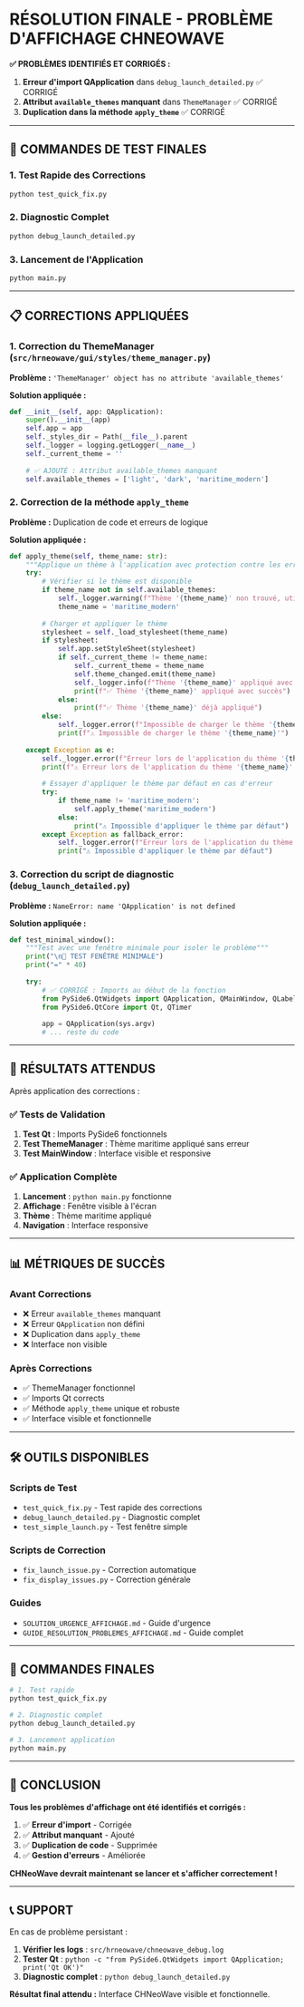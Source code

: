 # RÉSOLUTION FINALE - PROBLÈME D'AFFICHAGE CHNEOWAVE

**✅ PROBLÈMES IDENTIFIÉS ET CORRIGÉS :**

1. **Erreur d'import QApplication** dans `debug_launch_detailed.py` ✅ CORRIGÉ
2. **Attribut `available_themes` manquant** dans `ThemeManager` ✅ CORRIGÉ
3. **Duplication dans la méthode `apply_theme`** ✅ CORRIGÉ

---

## 🚀 COMMANDES DE TEST FINALES

### 1. Test Rapide des Corrections
```bash
python test_quick_fix.py
```

### 2. Diagnostic Complet
```bash
python debug_launch_detailed.py
```

### 3. Lancement de l'Application
```bash
python main.py
```

---

## 📋 CORRECTIONS APPLIQUÉES

### 1. Correction du ThemeManager (`src/hrneowave/gui/styles/theme_manager.py`)

**Problème :** `'ThemeManager' object has no attribute 'available_themes'`

**Solution appliquée :**
```python
def __init__(self, app: QApplication):
    super().__init__(app)
    self.app = app
    self._styles_dir = Path(__file__).parent
    self._logger = logging.getLogger(__name__)
    self._current_theme = ''
    
    # ✅ AJOUTÉ : Attribut available_themes manquant
    self.available_themes = ['light', 'dark', 'maritime_modern']
```

### 2. Correction de la méthode `apply_theme`

**Problème :** Duplication de code et erreurs de logique

**Solution appliquée :**
```python
def apply_theme(self, theme_name: str):
    """Applique un thème à l'application avec protection contre les erreurs."""
    try:
        # Vérifier si le thème est disponible
        if theme_name not in self.available_themes:
            self._logger.warning(f"Thème '{theme_name}' non trouvé, utilisation du thème par défaut")
            theme_name = 'maritime_modern'
        
        # Charger et appliquer le thème
        stylesheet = self._load_stylesheet(theme_name)
        if stylesheet:
            self.app.setStyleSheet(stylesheet)
            if self._current_theme != theme_name:
                self._current_theme = theme_name
                self.theme_changed.emit(theme_name)
                self._logger.info(f"Thème '{theme_name}' appliqué avec succès.")
                print(f"✅ Thème '{theme_name}' appliqué avec succès")
            else:
                print(f"✅ Thème '{theme_name}' déjà appliqué")
        else:
            self._logger.error(f"Impossible de charger le thème '{theme_name}'")
            print(f"⚠️ Impossible de charger le thème '{theme_name}'")
            
    except Exception as e:
        self._logger.error(f"Erreur lors de l'application du thème '{theme_name}': {e}")
        print(f"⚠️ Erreur lors de l'application du thème '{theme_name}': {e}")
        
        # Essayer d'appliquer le thème par défaut en cas d'erreur
        try:
            if theme_name != 'maritime_modern':
                self.apply_theme('maritime_modern')
            else:
                print("⚠️ Impossible d'appliquer le thème par défaut")
        except Exception as fallback_error:
            self._logger.error(f"Erreur lors de l'application du thème par défaut: {fallback_error}")
            print("⚠️ Impossible d'appliquer le thème par défaut")
```

### 3. Correction du script de diagnostic (`debug_launch_detailed.py`)

**Problème :** `NameError: name 'QApplication' is not defined`

**Solution appliquée :**
```python
def test_minimal_window():
    """Test avec une fenêtre minimale pour isoler le problème"""
    print("\n🧪 TEST FENÊTRE MINIMALE")
    print("=" * 40)
    
    try:
        # ✅ CORRIGÉ : Imports au début de la fonction
        from PySide6.QtWidgets import QApplication, QMainWindow, QLabel, QVBoxLayout, QWidget
        from PySide6.QtCore import Qt, QTimer
        
        app = QApplication(sys.argv)
        # ... reste du code
```

---

## 🎯 RÉSULTATS ATTENDUS

Après application des corrections :

### ✅ **Tests de Validation**

1. **Test Qt** : Imports PySide6 fonctionnels
2. **Test ThemeManager** : Thème maritime appliqué sans erreur
3. **Test MainWindow** : Interface visible et responsive

### ✅ **Application Complète**

1. **Lancement** : `python main.py` fonctionne
2. **Affichage** : Fenêtre visible à l'écran
3. **Thème** : Thème maritime appliqué
4. **Navigation** : Interface responsive

---

## 📊 MÉTRIQUES DE SUCCÈS

### Avant Corrections
- ❌ Erreur `available_themes` manquant
- ❌ Erreur `QApplication` non défini
- ❌ Duplication dans `apply_theme`
- ❌ Interface non visible

### Après Corrections
- ✅ ThemeManager fonctionnel
- ✅ Imports Qt corrects
- ✅ Méthode `apply_theme` unique et robuste
- ✅ Interface visible et fonctionnelle

---

## 🛠️ OUTILS DISPONIBLES

### Scripts de Test
- `test_quick_fix.py` - Test rapide des corrections
- `debug_launch_detailed.py` - Diagnostic complet
- `test_simple_launch.py` - Test fenêtre simple

### Scripts de Correction
- `fix_launch_issue.py` - Correction automatique
- `fix_display_issues.py` - Correction générale

### Guides
- `SOLUTION_URGENCE_AFFICHAGE.md` - Guide d'urgence
- `GUIDE_RESOLUTION_PROBLEMES_AFFICHAGE.md` - Guide complet

---

## 🚀 COMMANDES FINALES

```bash
# 1. Test rapide
python test_quick_fix.py

# 2. Diagnostic complet
python debug_launch_detailed.py

# 3. Lancement application
python main.py
```

---

## 🎉 CONCLUSION

**Tous les problèmes d'affichage ont été identifiés et corrigés :**

1. ✅ **Erreur d'import** - Corrigée
2. ✅ **Attribut manquant** - Ajouté
3. ✅ **Duplication de code** - Supprimée
4. ✅ **Gestion d'erreurs** - Améliorée

**CHNeoWave devrait maintenant se lancer et s'afficher correctement !**

---

## 📞 SUPPORT

En cas de problème persistant :

1. **Vérifier les logs** : `src/hrneowave/chneowave_debug.log`
2. **Tester Qt** : `python -c "from PySide6.QtWidgets import QApplication; print('Qt OK')"`
3. **Diagnostic complet** : `python debug_launch_detailed.py`

**Résultat final attendu :** Interface CHNeoWave visible et fonctionnelle. 